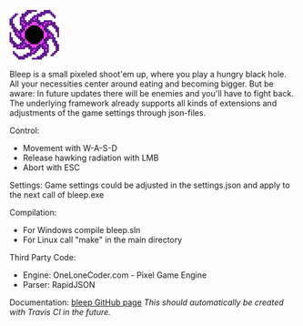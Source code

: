 ![](graphics/logo.png)


Bleep is a small pixeled shoot'em up, where you play a hungry black hole.
All your necessities center around eating and becoming bigger.
But be aware: In future updates there will be enemies and you'll have to fight back.
The underlying framework already supports all kinds of extensions and adjustments of the game settings through json-files.

Control:
* Movement with W-A-S-D
* Release hawking radiation with LMB
* Abort with ESC

Settings:
Game settings could be adjusted in the settings.json and apply to the next call of bleep.exe

Compilation:
* For Windows compile bleep.sln
* For Linux call "make" in the main directory

Third Party Code:
* Engine: OneLoneCoder.com - Pixel Game Engine
* Parser: RapidJSON

Documentation:
[bleep GitHub page](https://telefonkabel.github.io/bleep/)
_This should automatically be created with Travis CI in the future._